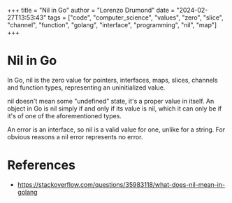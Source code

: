 +++
title = "Nil in Go"
author = "Lorenzo Drumond"
date = "2024-02-27T13:53:43"
tags = ["code",  "computer_science",  "values",  "zero",  "slice",  "channel",  "function",  "golang",  "interface",  "programming",  "nil",  "map"]
+++


# Nil in Go
In Go, nil is the zero value for pointers, interfaces, maps, slices, channels and function types, representing an uninitialized value.

nil doesn't mean some "undefined" state, it's a proper value in itself. An object in Go is nil simply if and only if its value is nil, which it can only be if it's of one of the aforementioned types.

An error is an interface, so nil is a valid value for one, unlike for a string. For obvious reasons a nil error represents no error.

# References
- https://stackoverflow.com/questions/35983118/what-does-nil-mean-in-golang
